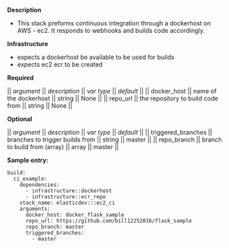 **Description**

  - This stack preforms continuous integration through a dockerhost on AWS - ec2.  It responds to webhooks and builds code accordingly.

**Infrastructure**

  - expects a dockerhost be available to be used for builds
  - expects ec2 ecr to be created

**Required**

|| *argument*           || *description*                            || *var type* ||  *default*      ||
|| docker_host        || name of the dockerhost                 || string   ||  None         ||
|| repo_url           || the repository to build code from      || string   ||  None         ||

**Optional**

|| *argument*           || *description*                            || *var type* ||  *default*      ||
|| triggered_branches || branches to trigger builds from        || string   || master       ||
|| repo_branch        || branch to build from (array)           || array    || master       ||

**Sample entry:**

```
build:
  ci_example:
    dependencies: 
      - infrastructure::dockerhost
      - infrastructure::ecr_repo
    stack_name: elasticdev:::ec2_ci
    arguments:
      docker_host: docker_flask_sample
      repo_url: https://github.com/bill12252016/flask_sample
      repo_branch: master
      triggered_branches:
        - master

```
